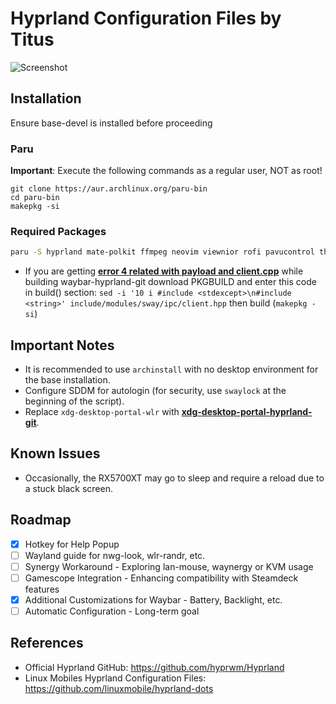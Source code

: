 # Hyprland Configuration Files by Titus

![Screenshot](https://github.com/ChrisTitusTech/hyprland-titus/raw/main/hyprland-titus.png)

## Installation

Ensure base-devel is installed before proceeding

### Paru

**Important**: Execute the following commands as a regular user, NOT as root!

```
git clone https://aur.archlinux.org/paru-bin
cd paru-bin
makepkg -si
```

### Required Packages

``` bash
paru -S hyprland mate-polkit ffmpeg neovim viewnior rofi pavucontrol thunar starship wl-clipboard wf-recorder swww grimblast-git ffmpegthumbnailer tumbler playerctl noise-suppression-for-voice thunar-archive-plugin alacritty aylurs-gtk-shell wlogout sddm pamixer nwg-look nordic-theme papirus-icon-theme dunst noto-fonts noto-fonts-emoji brightnessctl hyprpicker-git hyprlock xorg-xhost
```
- If you are getting **[error 4 related with payload and client.cpp](https://github.com/Alexays/Waybar/issues/2159)** while building waybar-hyprland-git download PKGBUILD and enter this code in build() section:
``` sed -i '10 i #include <stdexcept>\n#include <string>' include/modules/sway/ipc/client.hpp ``` then build (```makepkg -si```)


## Important Notes

- It is recommended to use `archinstall` with no desktop environment for the base installation.
- Configure SDDM for autologin (for security, use `swaylock` at the beginning of the script).
- Replace `xdg-desktop-portal-wlr` with **[xdg-desktop-portal-hyprland-git](https://wiki.hyprland.org/hyprland-wiki/pages/Useful-Utilities/Hyprland-desktop-portal/)**.

## Known Issues

- Occasionally, the RX5700XT may go to sleep and require a reload due to a stuck black screen.

## Roadmap

- [x] Hotkey for Help Popup
- [ ] Wayland guide for nwg-look, wlr-randr, etc.
- [ ] Synergy Workaround - Exploring lan-mouse, waynergy or KVM usage
- [ ] Gamescope Integration - Enhancing compatibility with Steamdeck features
- [x] Additional Customizations for Waybar - Battery, Backlight, etc.
- [ ] Automatic Configuration - Long-term goal

## References

- Official Hyprland GitHub: <https://github.com/hyprwm/Hyprland>
- Linux Mobiles Hyprland Configuration Files: <https://github.com/linuxmobile/hyprland-dots>
